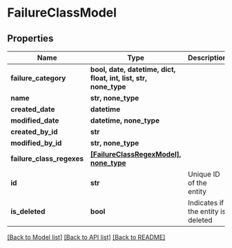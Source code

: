 # FailureClassModel


## Properties
Name | Type | Description | Notes
------------ | ------------- | ------------- | -------------
**failure_category** | **bool, date, datetime, dict, float, int, list, str, none_type** |  | 
**name** | **str, none_type** |  | [optional] 
**created_date** | **datetime** |  | [optional] 
**modified_date** | **datetime, none_type** |  | [optional] 
**created_by_id** | **str** |  | [optional] 
**modified_by_id** | **str, none_type** |  | [optional] 
**failure_class_regexes** | [**[FailureClassRegexModel], none_type**](FailureClassRegexModel.md) |  | [optional] 
**id** | **str** | Unique ID of the entity | [optional] 
**is_deleted** | **bool** | Indicates if the entity is deleted | [optional] 

[[Back to Model list]](../README.md#documentation-for-models) [[Back to API list]](../README.md#documentation-for-api-endpoints) [[Back to README]](../README.md)


